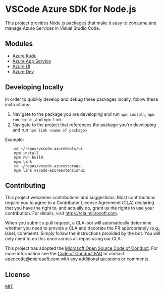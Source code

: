 # VSCode Azure SDK for Node.js

This project provides Node.js packages that make it easy to consume and manage Azure Services in Visual Studio Code.

## Modules

* [Azure Kudu](kudu/)
* [Azure App Service](appservice/)
* [Azure UI](ui/)
* [Azure Dev](dev/)

## Developing locally

In order to quickly develop and debug these packages locally, follow these instructions:
1. Navigate to the package you are developing and run `npm install`, `npm run build`, and `npm link`
1. Navigate to the project that references the package you're developing and run `npm link <name of package>`

Example:
```
    cd ~/repos/vscode-azuretools/ui
    npm install
    npm run build
    npm link
    cd ~/repos/vscode-azurestorage
    npm link vscode-azureextensionui
```

## Contributing

This project welcomes contributions and suggestions.  Most contributions require you to agree to a
Contributor License Agreement (CLA) declaring that you have the right to, and actually do, grant us
the rights to use your contribution. For details, visit https://cla.microsoft.com.

When you submit a pull request, a CLA-bot will automatically determine whether you need to provide
a CLA and decorate the PR appropriately (e.g., label, comment). Simply follow the instructions
provided by the bot. You will only need to do this once across all repos using our CLA.

This project has adopted the [Microsoft Open Source Code of Conduct](https://opensource.microsoft.com/codeofconduct/).
For more information see the [Code of Conduct FAQ](https://opensource.microsoft.com/codeofconduct/faq/) or
contact [opencode@microsoft.com](mailto:opencode@microsoft.com) with any additional questions or comments.

## License
[MIT](LICENSE.md)
